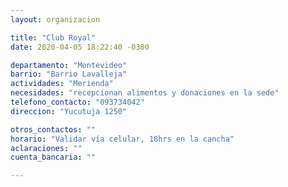 ```yaml
---
layout: organizacion

title: "Club Royal"
date: 2020-04-05 18:22:40 -0300

departamento: "Montevideo"
barrio: "Barrio Lavalleja"
actividades: "Merienda"
necesidades: "recepcionan alimentos y donaciones en la sede"
telefono_contacto: "093734042"
direccion: "Yucutuja 1250"

otros_contactos: ""
horario: "Validar vía celular, 18hrs en la cancha"
aclaraciones: ""
cuenta_bancaria: ""

---
```

